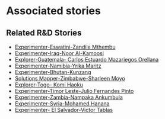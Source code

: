# Associated stories

<!-- !!DO NOT REMOVE!! start autogenerated hyperlinks -->
## Related R&D Stories
- [Experimenter\-Eswatini\-Zandile Mthembu](/stories/?doc=Experimenter_SWZ)
- [Experimenter\-Iraq\-Noor Al\-Kamoosi](/stories/?doc=Experimenters_IRQ)
- [Explorer\-Guatemala\- Carlos Estuardo Mazariegos Orellana](/stories/?doc=Explorers_GTM)
- [Experimenter\-Namibia\-Yrika Maritz](/stories/?doc=Experimenters_NAM)
- [Experimenter\-Bhutan\-Kunzang](/stories/?doc=Experimenters_BTN)
- [Solutions Mapper\-Zimbabwe\-Sharleen Moyo](/stories/?doc=SolutionMappers_ZWE)
- [Explorer\-Togo\- Komi Haoku](/stories/?doc=Explorers_TGO)
- [Experimenter\-Timor Leste\-Julio Fernandes Pinto](/stories/?doc=Experimenters_TLS)
- [Experimenter\-Zambia\-Nampaka Ankumbula](/stories/?doc=Experimenters_ZMB)
- [Experimenter\-Syria\-Mohamed Hanana](/stories/?doc=Experimenters_SYR)
- [Experimenter\- El Salvador\-Victor Tablas](/stories/?doc=Experimenters_SLV)
<!-- !!DO NOT REMOVE!! end autogenerated hyperlinks -->